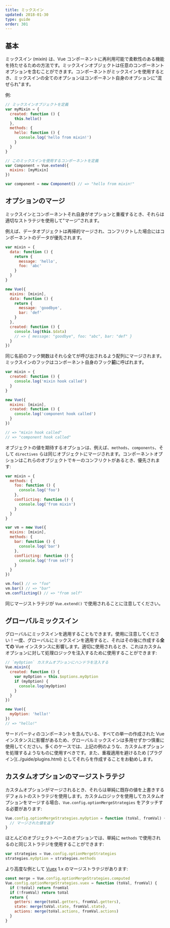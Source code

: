 ```yaml
---
title: ミックスイン
updated: 2018-01-30
type: guide
order: 301
---
```


## 基本

ミックスイン (mixin) は、Vue コンポーネントに再利用可能で柔軟性のある機能を持たせるための方法です。ミックスインオブジェクトは任意のコンポーネントオプションを含むことができます。コンポーネントがミックスインを使用するとき、ミックスインの全てのオプションはコンポーネント自身のオプションに"混ぜられ"ます。

例:

``` js
// ミックスインオブジェクトを定義
var myMixin = {
  created: function () {
    this.hello()
  },
  methods: {
    hello: function () {
      console.log('hello from mixin!')
    }
  }
}

// このミックスインを使用するコンポーネントを定義
var Component = Vue.extend({
  mixins: [myMixin]
})

var component = new Component() // => "hello from mixin!"
```

## オプションのマージ

ミックスインとコンポーネントそれ自身がオプションと重複するとき、それらは適切なストラテジを使用して"マージ"されます。

例えば、データオブジェクトは再帰的マージされ、コンフリクトした場合にはコンポーネントのデータが優先されます。

``` js
var mixin = {
  data: function () {
    return {
      message: 'hello',
      foo: 'abc'
    }
  }
}

new Vue({
  mixins: [mixin],
  data: function () {
    return {
      message: 'goodbye',
      bar: 'def'
    }
  },
  created: function () {
    console.log(this.$data)
    // => { message: "goodbye", foo: "abc", bar: "def" }
  }
})
```

同じ名前のフック関数はそれら全てが呼び出されるよう配列にマージされます。ミックスインのフックはコンポーネント自身のフック**前**に呼ばれます。

``` js
var mixin = {
  created: function () {
    console.log('mixin hook called')
  }
}

new Vue({
  mixins: [mixin],
  created: function () {
    console.log('component hook called')
  }
})

// => "mixin hook called"
// => "component hook called"
```

オブジェクトの値を期待するオプションは、例えば、`methods`、`components`、そして `directives` らは同じオブジェクトにマージされます。コンポーネントオプションはこれらのオブジェクトでキーのコンフリクトがあるとき、優先されます:

``` js
var mixin = {
  methods: {
    foo: function () {
      console.log('foo')
    },
    conflicting: function () {
      console.log('from mixin')
    }
  }
}

var vm = new Vue({
  mixins: [mixin],
  methods: {
    bar: function () {
      console.log('bar')
    },
    conflicting: function () {
      console.log('from self')
    }
  }
})

vm.foo() // => "foo"
vm.bar() // => "bar"
vm.conflicting() // => "from self"
```

同じマージストラテジが `Vue.extend()` で使用されることに注意してください。

## グローバルミックスイン

グローバルにミックスインを適用することもできます。使用に注意してください！一度、グローバルにミックスインを適用すると、それはその後に作成する**全ての** Vue インスタンスに影響します。適切に使用されるとき、これはカスタムオプションに対して処理ロジックを注入するために使用することができます:

``` js
// `myOption` カスタムオプションにハンドラを注入する
Vue.mixin({
  created: function () {
    var myOption = this.$options.myOption
    if (myOption) {
      console.log(myOption)
    }
  }
})

new Vue({
  myOption: 'hello!'
})
// => "hello!"
```

<p class="tip">サードパーティのコンポーネントを含んでいる、すべての単一の作成された Vue インスタンスに影響があるため、グローバルミックスインは多用せずかつ慎重に使用してください。多くのケースでは、上記の例のような、カスタムオプションを処理するようなものに使用すべきです。また、重複適用を避けるため [プラグイン](../guide/plugins.html) としてそれらを作成することをお勧めします。</p>

## カスタムオプションのマージストラテジ

カスタムオプションがマージされるとき、それらは単純に既存の値を上書きするデフォルトのストラテジを使用します。カスタムロジックを使用してカスタムオプションをマージする場合、`Vue.config.optionMergeStrategies` をアタッチする必要があります:

``` js
Vue.config.optionMergeStrategies.myOption = function (toVal, fromVal) {
  // マージされた値を返す
}
```

ほとんどのオブジェクトベースのオプションでは、単純に `methods` で使用されるのと同じストラテジを使用することができます:

``` js
var strategies = Vue.config.optionMergeStrategies
strategies.myOption = strategies.methods
```

より高度な例として [Vuex](https://github.com/vuejs/vuex) 1.x のマージストラテジがあります:

``` js
const merge = Vue.config.optionMergeStrategies.computed
Vue.config.optionMergeStrategies.vuex = function (toVal, fromVal) {
  if (!toVal) return fromVal
  if (!fromVal) return toVal
  return {
    getters: merge(toVal.getters, fromVal.getters),
    state: merge(toVal.state, fromVal.state),
    actions: merge(toVal.actions, fromVal.actions)
  }
}
```

